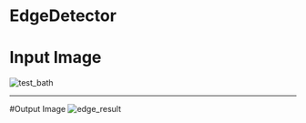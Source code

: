 # EdgeDetector

# Input Image
![test_bath](https://user-images.githubusercontent.com/80191452/210599555-fe0a8e06-0e73-405a-88e9-2886cef91ec8.PNG)

---
#Output Image
![edge_result](https://user-images.githubusercontent.com/80191452/210599594-1c0a7d29-e7cf-48d9-8aad-137a301069f1.png)
